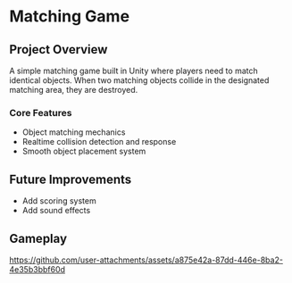 # Matching Game

## Project Overview
A simple matching game built in Unity where players need to match identical objects. When two matching objects collide in the designated matching area, they are destroyed.

### Core Features
- Object matching mechanics
- Realtime collision detection and response
- Smooth object placement system


## Future Improvements
- Add scoring system
- Add sound effects

## Gameplay
https://github.com/user-attachments/assets/a875e42a-87dd-446e-8ba2-4e35b3bbf60d

